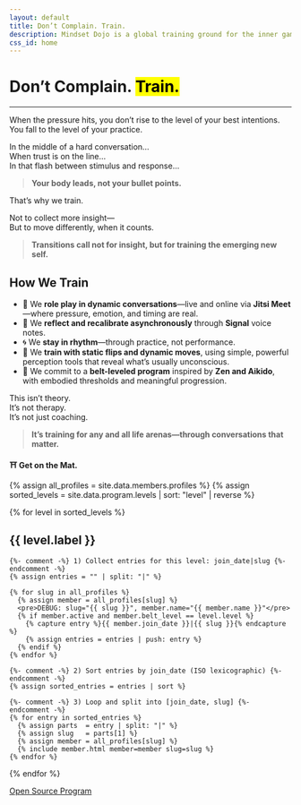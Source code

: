 ```yaml
---
layout: default
title: Don’t Complain. Train.
description: Mindset Dojo is a global training ground for the inner game of presence, leadership, and emotional clarity. For conversations that matter—across all life arenas.
css_id: home
---
```


<h1>Don’t Complain. <mark>Train.</mark></h1>
<hr>

<p>When the pressure hits, you don’t rise to the level of your best intentions.<br>
You fall to the level of your practice.</p>

<p>In the middle of a hard conversation…<br>
When trust is on the line…<br>
In that flash between stimulus and response…</p>

<blockquote><strong>Your body leads, not your bullet points.</strong></blockquote>

<p>That’s why we train.</p>

<p>Not to collect more insight—<br>
But to move differently, when it counts.</p>

<blockquote><strong>Transitions call not for insight, but for training the emerging new self.</strong></blockquote>

<h2>How We Train</h2>
<ul>
  <li>🥋 We <strong>role play in dynamic conversations</strong>—live and online via <strong>Jitsi Meet</strong>—where pressure, emotion, and timing are real.</li>
  <li>🔁 We <strong>reflect and recalibrate asynchronously</strong> through <strong>Signal</strong> voice notes.</li>
  <li>🌀 We <strong>stay in rhythm</strong>—through practice, not performance.</li>
  <li>🧭 We <strong>train with static flips and dynamic moves</strong>, using simple, powerful perception tools that reveal what’s usually unconscious.</li>
  <li>🎯 We commit to a <strong>belt-leveled program</strong> inspired by <strong>Zen and Aikido</strong>, with embodied thresholds and meaningful progression.</li>
</ul>

<p>This isn’t theory.<br>
It’s not therapy.<br>
It’s not just coaching.</p>

<blockquote><strong>It’s training for any and all life arenas—through conversations that matter.</strong></blockquote>

<p><strong>⛩️ Get on the Mat.</strong></p>

<div class="md-members">

  {% assign all_profiles   = site.data.members.profiles %}
  {% assign sorted_levels  = site.data.program.levels | sort: "level" | reverse %}

  {% for level in sorted_levels %}
    <h2>{{ level.label }}</h2>

    {%- comment -%} 1) Collect entries for this level: join_date|slug {%- endcomment -%}
    {% assign entries = "" | split: "|" %}

    {% for slug in all_profiles %}
      {% assign member = all_profiles[slug] %}
      <pre>DEBUG: slug="{{ slug }}", member.name="{{ member.name }}"</pre>
      {% if member.active and member.belt_level == level.level %}
        {% capture entry %}{{ member.join_date }}|{{ slug }}{% endcapture %}
        {% assign entries = entries | push: entry %}
      {% endif %}
    {% endfor %}

    {%- comment -%} 2) Sort entries by join_date (ISO lexicographic) {%- endcomment -%}
    {% assign sorted_entries = entries | sort %}

    {%- comment -%} 3) Loop and split into [join_date, slug] {%- endcomment -%}
    {% for entry in sorted_entries %}
      {% assign parts  = entry | split: "|" %}
      {% assign slug   = parts[1] %}
      {% assign member = all_profiles[slug] %}
      {% include member.html member=member slug=slug %}
    {% endfor %}
  {% endfor %}
</div>


<div class="md-cta-group">
    <a href="./program">Open Source Program</a>
</div>
